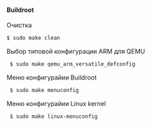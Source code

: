 #### Buildroot

Очистка
```bash
$ sudo make clean
```
Выбор типовой конфигурации ARM для QEMU
```bash
 $ sudo make qemu_arm_versatile_defconfig
 ```
 Меню конфигурайии Buildroot
```bash
 $ sudo make menuconfig
 ```
 Меню конфигурайии Linux kernel
```bash
 $ sudo make linux-menuconfig
 ```
